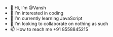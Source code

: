- 👋 Hi, I’m @Vansh
- 👀 I’m interested in coding
- 🌱 I’m currently learning JavaScript
- 💞️ I’m looking to collaborate on nothing as such
- 📫 How to reach me +91 8558845215

<!---
Vansh-the-awesome-pilot/Vansh-the-awesome-pilot is a ✨ special ✨ repository because its `README.md` (this file) appears on your GitHub profile.
You can click the Preview link to take a look at your changes.
--->

